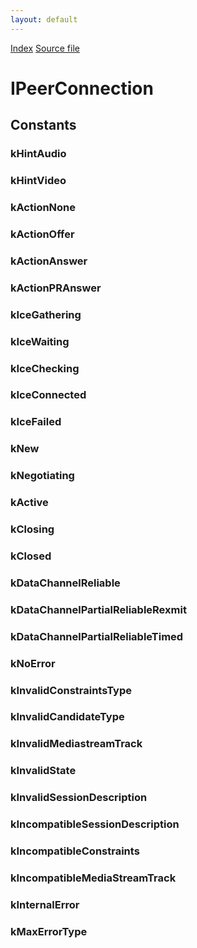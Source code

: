 ```yaml
---
layout: default
---
```

<div id='links'><a href="../index.html">Index</a>
<a href="http://dxr.mozilla.org/mozilla-central/source/dom/media/bridge/IPeerConnection.idl">Source file</a>
</div>

# IPeerConnection #

## Constants ##

### kHintAudio ###

### kHintVideo ###

### kActionNone ###

### kActionOffer ###

### kActionAnswer ###

### kActionPRAnswer ###

### kIceGathering ###

### kIceWaiting ###

### kIceChecking ###

### kIceConnected ###

### kIceFailed ###

### kNew ###

### kNegotiating ###

### kActive ###

### kClosing ###

### kClosed ###

### kDataChannelReliable ###

### kDataChannelPartialReliableRexmit ###

### kDataChannelPartialReliableTimed ###

### kNoError ###

### kInvalidConstraintsType ###

### kInvalidCandidateType ###

### kInvalidMediastreamTrack ###

### kInvalidState ###

### kInvalidSessionDescription ###

### kIncompatibleSessionDescription ###

### kIncompatibleConstraints ###

### kIncompatibleMediaStreamTrack ###

### kInternalError ###

### kMaxErrorType ###
